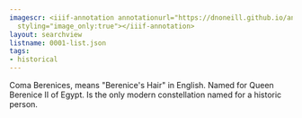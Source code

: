 ```yaml
---
imagescr: <iiif-annotation annotationurl="https://dnoneill.github.io/annotate/annotations/0001-008.json"
  styling="image_only:true"></iiif-annotation>
layout: searchview
listname: 0001-list.json
tags:
- historical
---
```

Coma Berenices, means "Berenice's Hair" in English. Named for Queen Berenice II of Egypt. Is the only modern constellation named for a historic person. 